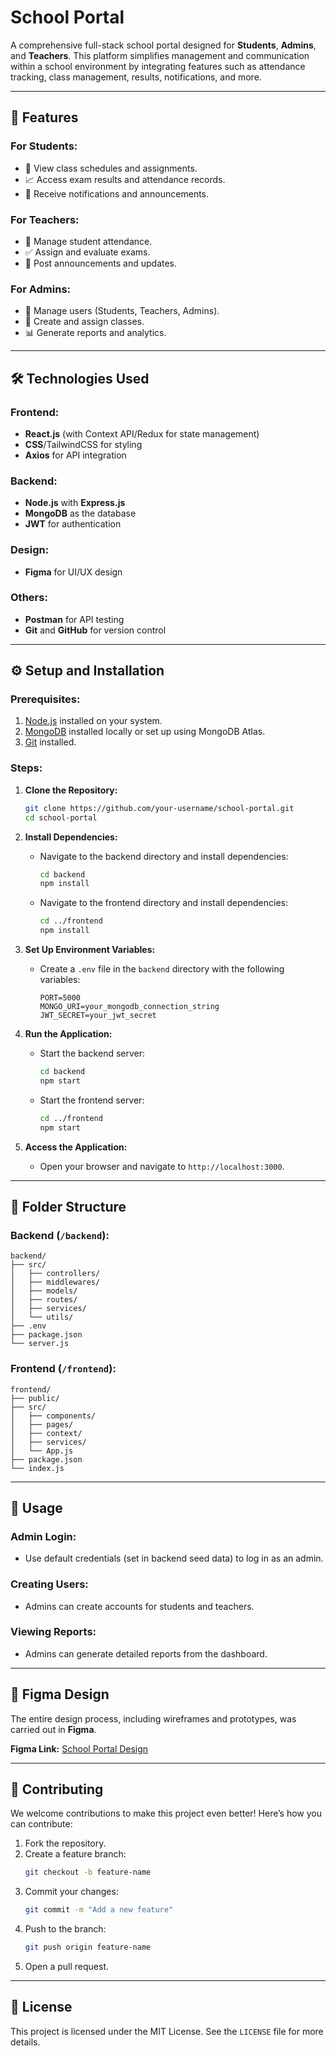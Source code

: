# School Portal

A comprehensive full-stack school portal designed for **Students**, **Admins**, and **Teachers**. This platform simplifies management and communication within a school environment by integrating features such as attendance tracking, class management, results, notifications, and more.

---

## 🚀 Features

### For Students:
- 📅 View class schedules and assignments.
- 📈 Access exam results and attendance records.
- 🔔 Receive notifications and announcements.

### For Teachers:
- 📝 Manage student attendance.
- ✅ Assign and evaluate exams.
- 📢 Post announcements and updates.

### For Admins:
- 👥 Manage users (Students, Teachers, Admins).
- 🏫 Create and assign classes.
- 📊 Generate reports and analytics.

---

## 🛠️ Technologies Used

### Frontend:
- **React.js** (with Context API/Redux for state management)
- **CSS**/TailwindCSS for styling
- **Axios** for API integration

### Backend:
- **Node.js** with **Express.js**
- **MongoDB** as the database
- **JWT** for authentication

### Design:
- **Figma** for UI/UX design

### Others:
- **Postman** for API testing
- **Git** and **GitHub** for version control

---

## ⚙️ Setup and Installation

### Prerequisites:
1. [Node.js](https://nodejs.org/) installed on your system.
2. [MongoDB](https://www.mongodb.com/) installed locally or set up using MongoDB Atlas.
3. [Git](https://git-scm.com/) installed.

### Steps:

1. **Clone the Repository:**
   ```bash
   git clone https://github.com/your-username/school-portal.git
   cd school-portal
   ```

2. **Install Dependencies:**
   - Navigate to the backend directory and install dependencies:
     ```bash
     cd backend
     npm install
     ```
   - Navigate to the frontend directory and install dependencies:
     ```bash
     cd ../frontend
     npm install
     ```

3. **Set Up Environment Variables:**
   - Create a `.env` file in the `backend` directory with the following variables:
     ```env
     PORT=5000
     MONGO_URI=your_mongodb_connection_string
     JWT_SECRET=your_jwt_secret
     ```

4. **Run the Application:**
   - Start the backend server:
     ```bash
     cd backend
     npm start
     ```
   - Start the frontend server:
     ```bash
     cd ../frontend
     npm start
     ```

5. **Access the Application:**
   - Open your browser and navigate to `http://localhost:3000`.

---

## 📂 Folder Structure

### Backend (`/backend`):
```
backend/
├── src/
│   ├── controllers/
│   ├── middlewares/
│   ├── models/
│   ├── routes/
│   ├── services/
│   └── utils/
├── .env
├── package.json
└── server.js
```

### Frontend (`/frontend`):
```
frontend/
├── public/
├── src/
│   ├── components/
│   ├── pages/
│   ├── context/
│   ├── services/
│   └── App.js
├── package.json
└── index.js
```

---

## 🎯 Usage

### Admin Login:
- Use default credentials (set in backend seed data) to log in as an admin.

### Creating Users:
- Admins can create accounts for students and teachers.

### Viewing Reports:
- Admins can generate detailed reports from the dashboard.

---

## 🎨 Figma Design

The entire design process, including wireframes and prototypes, was carried out in **Figma**.

**Figma Link:** [School Portal Design](https://www.figma.com/file/example-link)

---

## 🤝 Contributing

We welcome contributions to make this project even better! Here’s how you can contribute:

1. Fork the repository.
2. Create a feature branch:
   ```bash
   git checkout -b feature-name
   ```
3. Commit your changes:
   ```bash
   git commit -m "Add a new feature"
   ```
4. Push to the branch:
   ```bash
   git push origin feature-name
   ```
5. Open a pull request.

---

## 📄 License

This project is licensed under the MIT License. See the `LICENSE` file for more details.
